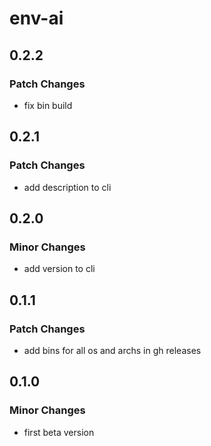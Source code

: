 # env-ai

## 0.2.2

### Patch Changes

- fix bin build

## 0.2.1

### Patch Changes

- add description to cli

## 0.2.0

### Minor Changes

- add version to cli

## 0.1.1

### Patch Changes

- add bins for all os and archs in gh releases

## 0.1.0

### Minor Changes

- first beta version
